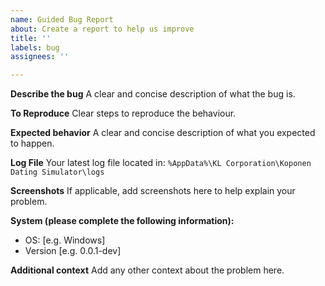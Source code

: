 ```yaml
---
name: Guided Bug Report
about: Create a report to help us improve
title: ''
labels: bug
assignees: ''

---
```


**Describe the bug**
A clear and concise description of what the bug is.

**To Reproduce**
Clear steps to reproduce the behaviour.

**Expected behavior**
A clear and concise description of what you expected to happen.

**Log File**
Your latest log file located in: `%AppData%\KL Corporation\Koponen Dating Simulator\logs`

**Screenshots**
If applicable, add screenshots here to help explain your problem.

**System (please complete the following information):**
 - OS: [e.g. Windows]
 - Version [e.g. 0.0.1-dev]

**Additional context**
Add any other context about the problem here.
